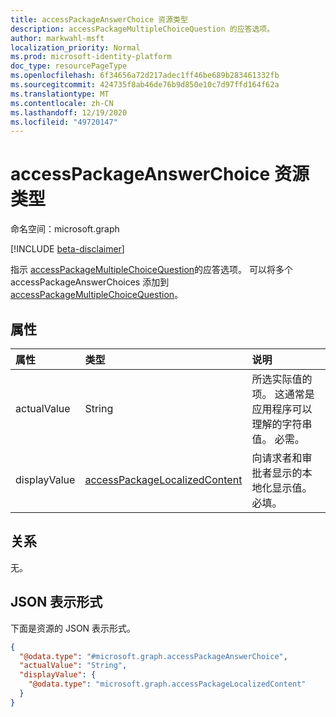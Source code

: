 ```yaml
---
title: accessPackageAnswerChoice 资源类型
description: accessPackageMultipleChoiceQuestion 的应答选项。
author: markwahl-msft
localization_priority: Normal
ms.prod: microsoft-identity-platform
doc_type: resourcePageType
ms.openlocfilehash: 6f34656a72d217adec1ff46be689b283461332fb
ms.sourcegitcommit: 424735f8ab46de76b9d850e10c7d97ffd164f62a
ms.translationtype: MT
ms.contentlocale: zh-CN
ms.lasthandoff: 12/19/2020
ms.locfileid: "49720147"
---
```

# <a name="accesspackageanswerchoice-resource-type"></a>accessPackageAnswerChoice 资源类型

命名空间：microsoft.graph

[!INCLUDE [beta-disclaimer](../../includes/beta-disclaimer.md)]

指示 [accessPackageMultipleChoiceQuestion](../resources/accesspackagemultiplechoicequestion.md)的应答选项。 可以将多个 accessPackageAnswerChoices 添加到 [accessPackageMultipleChoiceQuestion](../resources/accesspackagemultiplechoicequestion.md)。

## <a name="properties"></a>属性
|属性|类型|说明|
|:---|:---|:---|
|actualValue|String|所选实际值的项。 这通常是应用程序可以理解的字符串值。 必需。 |
|displayValue|[accessPackageLocalizedContent](../resources/accesspackagelocalizedcontent.md)|向请求者和审批者显示的本地化显示值。 必填。

## <a name="relationships"></a>关系
无。

## <a name="json-representation"></a>JSON 表示形式
下面是资源的 JSON 表示形式。
<!-- {
  "blockType": "resource",
  "@odata.type": "microsoft.graph.accessPackageAnswerChoice"
}
-->
``` json
{
  "@odata.type": "#microsoft.graph.accessPackageAnswerChoice",
  "actualValue": "String",
  "displayValue": {
    "@odata.type": "microsoft.graph.accessPackageLocalizedContent"
  }
}
```
